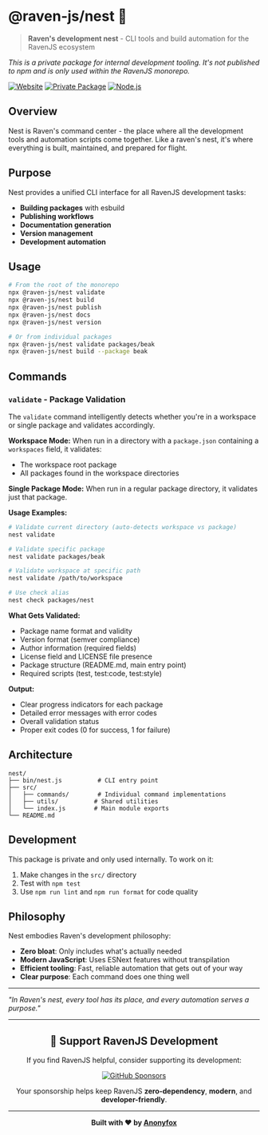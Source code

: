 # @raven-js/nest 🦅

> **Raven's development nest** - CLI tools and build automation for the RavenJS ecosystem

_This is a private package for internal development tooling. It's not published to npm and is only used within the RavenJS monorepo._

[![Website](https://img.shields.io/badge/Website-ravenjs.dev-blue.svg)](https://ravenjs.dev)
[![Private Package](https://img.shields.io/badge/Private-Package-red.svg)](https://github.com/Anonyfox/raven-js)
[![Node.js](https://img.shields.io/badge/Node.js-22.5+-green.svg)](https://nodejs.org/)

## Overview

Nest is Raven's command center - the place where all the development tools and automation scripts come together. Like a raven's nest, it's where everything is built, maintained, and prepared for flight.

## Purpose

Nest provides a unified CLI interface for all RavenJS development tasks:

- **Building packages** with esbuild
- **Publishing workflows**
- **Documentation generation**
- **Version management**
- **Development automation**

## Usage

```bash
# From the root of the monorepo
npx @raven-js/nest validate
npx @raven-js/nest build
npx @raven-js/nest publish
npx @raven-js/nest docs
npx @raven-js/nest version

# Or from individual packages
npx @raven-js/nest validate packages/beak
npx @raven-js/nest build --package beak
```

## Commands

### `validate` - Package Validation

The `validate` command intelligently detects whether you're in a workspace or single package and validates accordingly.

**Workspace Mode:**
When run in a directory with a `package.json` containing a `workspaces` field, it validates:

- The workspace root package
- All packages found in the workspace directories

**Single Package Mode:**
When run in a regular package directory, it validates just that package.

**Usage Examples:**

```bash
# Validate current directory (auto-detects workspace vs package)
nest validate

# Validate specific package
nest validate packages/beak

# Validate workspace at specific path
nest validate /path/to/workspace

# Use check alias
nest check packages/nest
```

**What Gets Validated:**

- Package name format and validity
- Version format (semver compliance)
- Author information (required fields)
- License field and LICENSE file presence
- Package structure (README.md, main entry point)
- Required scripts (test, test:code, test:style)

**Output:**

- Clear progress indicators for each package
- Detailed error messages with error codes
- Overall validation status
- Proper exit codes (0 for success, 1 for failure)

## Architecture

```
nest/
├── bin/nest.js          # CLI entry point
├── src/
│   ├── commands/        # Individual command implementations
│   ├── utils/          # Shared utilities
│   └── index.js        # Main module exports
└── README.md
```

## Development

This package is private and only used internally. To work on it:

1. Make changes in the `src/` directory
2. Test with `npm test`
3. Use `npm run lint` and `npm run format` for code quality

## Philosophy

Nest embodies Raven's development philosophy:

- **Zero bloat**: Only includes what's actually needed
- **Modern JavaScript**: Uses ESNext features without transpilation
- **Efficient tooling**: Fast, reliable automation that gets out of your way
- **Clear purpose**: Each command does one thing well

---

_"In Raven's nest, every tool has its place, and every automation serves a purpose."_

---

<div align="center">

## 🦅 Support RavenJS Development

If you find RavenJS helpful, consider supporting its development:

[![GitHub Sponsors](https://img.shields.io/badge/Sponsor%20on%20GitHub-%23EA4AAA?style=for-the-badge&logo=github&logoColor=white)](https://github.com/sponsors/Anonyfox)

Your sponsorship helps keep RavenJS **zero-dependency**, **modern**, and **developer-friendly**.

---

**Built with ❤️ by [Anonyfox](https://anonyfox.com)**

</div>

